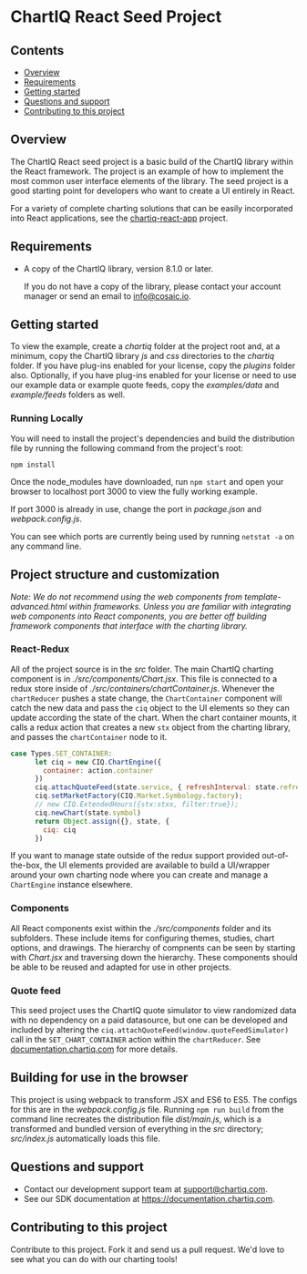 # ChartIQ React Seed Project

## Contents

- [Overview](#overview)
- [Requirements](#requirements)
- [Getting started](#getting-started)
- [Questions and support](#questions-and-support)
- [Contributing to this project](#contributing-to-this-project)

## Overview

The ChartIQ React seed project is a basic build of the ChartIQ library within the React framework. The project is an example of how to implement the most common user interface elements of the library. The seed project is a good starting point for developers who want to create a UI entirely in React.

For a variety of complete charting solutions that can be easily incorporated into React applications, see the [chartiq-react-app](https://github.com/ChartIQ/chartiq-react-app) project.

## Requirements

- A copy of the ChartIQ library, version 8.1.0 or later.

  If you do not have a copy of the library, please contact your account manager or send an email to <info@cosaic.io>.

## Getting started

To view the example, create a *chartiq* folder at the project root and, at a minimum, copy the ChartIQ library *js* and *css* directories to the *chartiq* folder. If you have plug-ins enabled for your license, copy the *plugins* folder also. Optionally, if you have plug-ins enabled for your license or need to use our example data or example quote feeds, copy the *examples/data* and *example/feeds* folders as well.

### Running Locally

You will need to install the project's dependencies and build the distribution file by running the following command from the project's root:
```
npm install
```

Once the node_modules have downloaded, run `npm start` and open your browser to localhost port 3000 to view the fully working example.

If port 3000 is already in use, change the port in *package.json* and *webpack.config.js*.

You can see which ports are currently being used by running `netstat -a` on any command line.

## Project structure and customization

*Note: We do not recommend using the web components from template-advanced.html within frameworks. Unless you are familiar with integrating web components into React components, you are better off building framework components that interface with the charting library.*

### React-Redux

All of the project source is in the *src* folder. The main ChartIQ charting component is in *./src/components/Chart.jsx*. This file is connected to a redux store inside of *./src/containers/chartContainer.js*. Whenever the `chartReducer` pushes a state change, the `ChartContainer` component will catch the new data and pass the `ciq` object to the UI elements so they can update according the state of the chart. When the chart container mounts, it calls a redux action that creates a new `stx` object from the charting library, and passes the `chartContainer` node to it.

```js
case Types.SET_CONTAINER:
      let ciq = new CIQ.ChartEngine({
        container: action.container
      })
      ciq.attachQuoteFeed(state.service, { refreshInterval: state.refreshInterval })
      ciq.setMarketFactory(CIQ.Market.Symbology.factory);
      // new CIQ.ExtendedHours({stx:stxx, filter:true});
      ciq.newChart(state.symbol)
      return Object.assign({}, state, {
        ciq: ciq
      })
```

If you want to manage state outside of the redux support provided out-of-the-box, the UI elements provided are available to build a UI/wrapper around your own charting node where you can create and manage a `ChartEngine` instance elsewhere.

### Components

All React components exist within the *./src/components* folder and its subfolders. These include items for configuring themes, studies, chart options, and drawings. The hierarchy of compnents can be seen by starting with *Chart.jsx* and traversing down the hierarchy. These components should be able to be reused and adapted for use in other projects.

### Quote feed

This seed project uses the ChartIQ quote simulator to view randomized data with no dependency on a paid datasource, but one can be developed and included by altering the `ciq.attachQuoteFeed(window.quoteFeedSimulator)` call in the `SET_CHART_CONTAINER` action within the `chartReducer`.  See [documentation.chartiq.com](https://documentation.chartiq.com/) for more details.

## Building for use in the browser

This project is using webpack to transform JSX and ES6 to ES5. The configs for this are in the *webpack.config.js* file.
Running `npm run build` from the command line recreates the distribution file *dist/main.js*, which is a transformed and bundled version of everything in the *src* directory; *src/index.js* automatically loads this file.

## Questions and support

- Contact our development support team at [support@chartiq.com](mailto:support@chartiq.com).
- See our SDK documentation at https://documentation.chartiq.com.

## Contributing to this project

Contribute to this project. Fork it and send us a pull request. We'd love to see what you can do with our charting tools!
